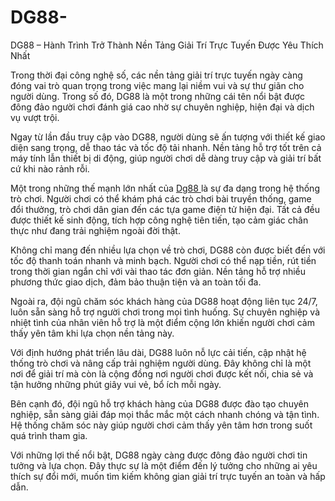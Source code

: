 # DG88-
 DG88 – Hành Trình Trở Thành Nền Tảng Giải Trí Trực Tuyến Được Yêu Thích Nhất

Trong thời đại công nghệ số, các nền tảng giải trí trực tuyến ngày càng đóng vai trò quan trọng trong việc mang lại niềm vui và sự thư giãn cho người dùng. Trong số đó, DG88 là một trong những cái tên nổi bật được đông đảo người chơi đánh giá cao nhờ sự chuyên nghiệp, hiện đại và dịch vụ vượt trội.

Ngay từ lần đầu truy cập vào DG88, người dùng sẽ ấn tượng với thiết kế giao diện sang trọng, dễ thao tác và tốc độ tải nhanh. Nền tảng hỗ trợ tốt trên cả máy tính lẫn thiết bị di động, giúp người chơi dễ dàng truy cập và giải trí bất cứ khi nào rảnh rỗi.

Một trong những thế mạnh lớn nhất của <a href=https://dg88.bond> Dg88 </a>  là sự đa dạng trong hệ thống trò chơi. Người chơi có thể khám phá các trò chơi bài truyền thống, game đổi thưởng, trò chơi dân gian đến các tựa game điện tử hiện đại. Tất cả đều được thiết kế sinh động, tích hợp công nghệ tiên tiến, tạo cảm giác chân thực như đang trải nghiệm ngoài đời thật.

Không chỉ mang đến nhiều lựa chọn về trò chơi, DG88 còn được biết đến với tốc độ thanh toán nhanh và minh bạch. Người chơi có thể nạp tiền, rút tiền trong thời gian ngắn chỉ với vài thao tác đơn giản. Nền tảng hỗ trợ nhiều phương thức giao dịch, đảm bảo thuận tiện và an toàn tối đa.

Ngoài ra, đội ngũ chăm sóc khách hàng của DG88 hoạt động liên tục 24/7, luôn sẵn sàng hỗ trợ người chơi trong mọi tình huống. Sự chuyên nghiệp và nhiệt tình của nhân viên hỗ trợ là một điểm cộng lớn khiến người chơi cảm thấy yên tâm khi lựa chọn nền tảng này.

Với định hướng phát triển lâu dài, DG88 luôn nỗ lực cải tiến, cập nhật hệ thống trò chơi và nâng cấp trải nghiệm người dùng. Đây không chỉ là một nơi để giải trí mà còn là cộng đồng nơi người chơi được kết nối, chia sẻ và tận hưởng những phút giây vui vẻ, bổ ích mỗi ngày.

Bên cạnh đó, đội ngũ hỗ trợ khách hàng của DG88 được đào tạo chuyên nghiệp, sẵn sàng giải đáp mọi thắc mắc một cách nhanh chóng và tận tình. Hệ thống chăm sóc này giúp người chơi cảm thấy yên tâm hơn trong suốt quá trình tham gia.

Với những lợi thế nổi bật, DG88 ngày càng được đông đảo người chơi tin tưởng và lựa chọn. Đây thực sự là một điểm đến lý tưởng cho những ai yêu thích sự đổi mới, muốn tìm kiếm không gian giải trí trực tuyến an toàn và hấp dẫn.

